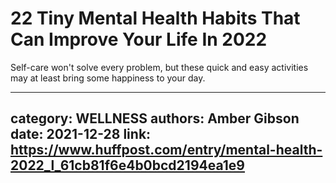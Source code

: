 # 22 Tiny Mental Health Habits That Can Improve Your Life In 2022

Self-care won't solve every problem, but these quick and easy activities may at least bring some happiness to your day.

---
category: WELLNESS
authors: Amber Gibson
date: 2021-12-28
link: https://www.huffpost.com/entry/mental-health-2022_l_61cb81f6e4b0bcd2194ea1e9
---
